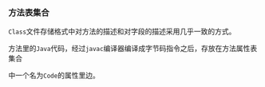 ### 方法表集合

`Class`文件存储格式中对方法的描述和对字段的描述采用几乎一致的方式。

方法里的`Java`代码，经过`javac`编译器编译成字节码指令之后，存放在方法属性表集合

中一个名为`Code`的属性里边。